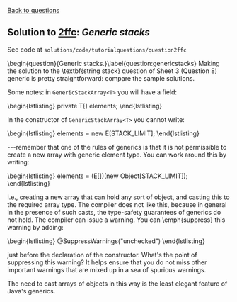 [Back to questions](../README.md)

## Solution to [2ffc](../questions/2ffc): *Generic stacks*

See code at `solutions/code/tutorialquestions/question2ffc`

\begin{question}{Generic stacks.}\label{question:genericstacks} Making the solution to the \textbf{string stack} question
of Sheet 3 (Question 8) generic is pretty straightforward: compare the sample solutions.

Some notes: in `GenericStackArray<T>` you will have a field:

\begin{lstlisting}
private T[] elements;
\end{lstlisting}

In the constructor of `GenericStackArray<T>` you cannot write:

\begin{lstlisting}
elements = new E[STACK_LIMIT];
\end{lstlisting}

---remember that one of the rules of generics is that it is not permissible to create a new
array with generic element type.  You can work around this by writing:

\begin{lstlisting}
elements = (E[])(new Object[STACK_LIMIT]);
\end{lstlisting}

i.e., creating a new array that can hold any sort of object, and casting this to the required array type.  The compiler
does not like this, because in general in the presence of such casts, the type-safety guarantees of generics do not hold.
The compiler can issue a warning.  You can \emph{suppress} this warning by adding:

\begin{lstlisting}
@SuppressWarnings("unchecked")
\end{lstlisting}

just before the declaration of the constructor.  What's the point of suppressing this warning?  It helps ensure that you
do not miss other important warnings that are mixed up in a sea of spurious warnings.

The need to cast arrays of objects in this way is the least elegant feature of Java's generics.

